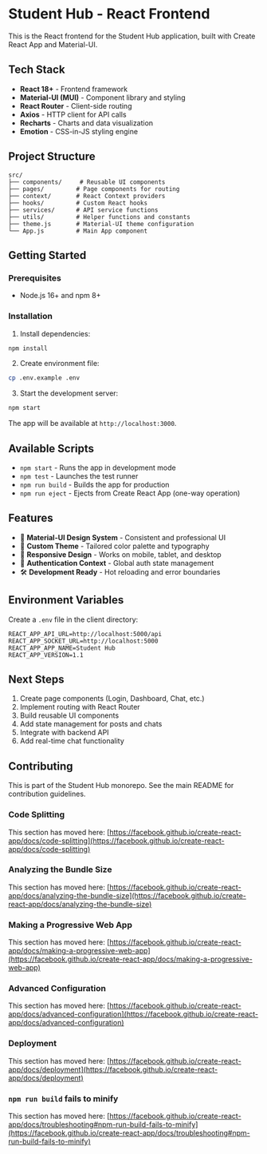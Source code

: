 # Student Hub - React Frontend

This is the React frontend for the Student Hub application, built with Create React App and Material-UI.

## Tech Stack

- **React 18+** - Frontend framework
- **Material-UI (MUI)** - Component library and styling
- **React Router** - Client-side routing
- **Axios** - HTTP client for API calls
- **Recharts** - Charts and data visualization
- **Emotion** - CSS-in-JS styling engine

## Project Structure

```
src/
├── components/     # Reusable UI components
├── pages/         # Page components for routing
├── context/       # React Context providers
├── hooks/         # Custom React hooks
├── services/      # API service functions
├── utils/         # Helper functions and constants
├── theme.js       # Material-UI theme configuration
└── App.js         # Main App component
```

## Getting Started

### Prerequisites

- Node.js 16+ and npm 8+

### Installation

1. Install dependencies:
```bash
npm install
```

2. Create environment file:
```bash
cp .env.example .env
```

3. Start the development server:
```bash
npm start
```

The app will be available at `http://localhost:3000`.

## Available Scripts

- `npm start` - Runs the app in development mode
- `npm test` - Launches the test runner
- `npm run build` - Builds the app for production
- `npm run eject` - Ejects from Create React App (one-way operation)

## Features

- 🎨 **Material-UI Design System** - Consistent and professional UI
- 🌈 **Custom Theme** - Tailored color palette and typography
- 📱 **Responsive Design** - Works on mobile, tablet, and desktop
- 🔐 **Authentication Context** - Global auth state management
- 🛠 **Development Ready** - Hot reloading and error boundaries

## Environment Variables

Create a `.env` file in the client directory:

```env
REACT_APP_API_URL=http://localhost:5000/api
REACT_APP_SOCKET_URL=http://localhost:5000
REACT_APP_APP_NAME=Student Hub
REACT_APP_VERSION=1.1
```

## Next Steps

1. Create page components (Login, Dashboard, Chat, etc.)
2. Implement routing with React Router
3. Build reusable UI components
4. Add state management for posts and chats
5. Integrate with backend API
6. Add real-time chat functionality

## Contributing

This is part of the Student Hub monorepo. See the main README for contribution guidelines.

### Code Splitting

This section has moved here: [https://facebook.github.io/create-react-app/docs/code-splitting](https://facebook.github.io/create-react-app/docs/code-splitting)

### Analyzing the Bundle Size

This section has moved here: [https://facebook.github.io/create-react-app/docs/analyzing-the-bundle-size](https://facebook.github.io/create-react-app/docs/analyzing-the-bundle-size)

### Making a Progressive Web App

This section has moved here: [https://facebook.github.io/create-react-app/docs/making-a-progressive-web-app](https://facebook.github.io/create-react-app/docs/making-a-progressive-web-app)

### Advanced Configuration

This section has moved here: [https://facebook.github.io/create-react-app/docs/advanced-configuration](https://facebook.github.io/create-react-app/docs/advanced-configuration)

### Deployment

This section has moved here: [https://facebook.github.io/create-react-app/docs/deployment](https://facebook.github.io/create-react-app/docs/deployment)

### `npm run build` fails to minify

This section has moved here: [https://facebook.github.io/create-react-app/docs/troubleshooting#npm-run-build-fails-to-minify](https://facebook.github.io/create-react-app/docs/troubleshooting#npm-run-build-fails-to-minify)
